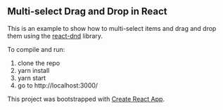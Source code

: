 ## Multi-select Drag and Drop in React

This is an example to show how to multi-select items and drag and drop them using the [react-dnd](https://github.com/react-dnd/react-dnd) library.

To compile and run:

1. clone the repo
2. yarn install
3. yarn start
4. go to http://localhost:3000/

This project was bootstrapped with [Create React App](https://github.com/facebookincubator/create-react-app).
